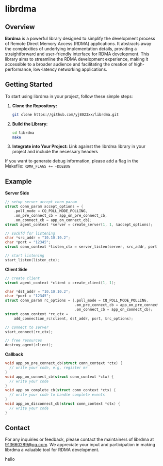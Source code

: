# librdma

## Overview

**librdma** is a powerful library designed to simplify the development process of Remote Direct Memory Access (RDMA) applications. It abstracts away the complexities of underlying implementation details, providing a straightforward and user-friendly interface for RDMA development. This library aims to streamline the RDMA development experience, making it accessible to a broader audience and facilitating the creation of high-performance, low-latency networking applications.



## Getting Started

To start using librdma in your project, follow these simple steps:

1. **Clone the Repository:**

   ```bash
   git clone https://github.com/yj8023xx/librdma.git
   ```

2. **Build the Library:**

   ```bash
   cd librdma
   make
   ```

3. **Integrate into Your Project:**
   Link against the librdma library in your project and include the necessary headers

If you want to generate debug information, please add a flag in the Makefile: `RDMA_FLAGS += -DDEBUG`



## Example

**Server Side**

```c
// setup server accept conn param
struct conn_param accept_options = {
    .poll_mode = CQ_POLL_MODE_POLLING,
    .on_pre_connect_cb = app_on_pre_connect_cb,
    .on_connect_cb = app_on_connect_cb};
struct agent_context *server = create_server(1, 1, &accept_options);

// sockfd for listening
char *src_addr = "10.10.10.2";
char *port = "12345";
struct conn_context *listen_ctx = server_listen(server, src_addr, port);

// start listening
start_listen(listen_ctx);
```

**Client Side**

```c
// create client
struct agent_context *client = create_client(1, 1);

char *dst_addr = "10.10.10.2";
char *port = "12345";
struct conn_param rc_options = {.poll_mode = CQ_POLL_MODE_POLLING,
                                .on_pre_connect_cb = app_on_pre_connect_cb,
                                .on_connect_cb = app_on_connect_cb};
struct conn_context *rc_ctx =
    add_connection_rc(client, dst_addr, port, &rc_options);

// connect to server
start_connect(rc_ctx);

// free resources
destroy_agent(client);
```

**Callback**

```c
void app_on_pre_connect_cb(struct conn_context *ctx) {
  // write your code, e.g, register mr
}
void app_on_connect_cb(struct conn_context *ctx) {
  // write your code
}
void app_on_complete_cb(struct conn_context *ctx) {
  // write your code to handle complete events
}
void app_on_disconnect_cb(struct conn_context *ctx) {
  // write your code
}
```



## Contact

For any inquiries or feedback, please contact the maintainers of librdma at [913660289@qq.com](mailto:913660289@qq.com). We appreciate your input and participation in making librdma a valuable tool for RDMA development.

hello
